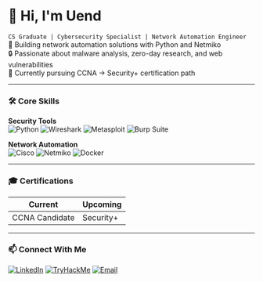 # 👋 Hi, I'm Uend
`CS Graduate | Cybersecurity Specialist | Network Automation Engineer`  
🔌 Building network automation solutions with Python and Netmiko  
🔒 Passionate about malware analysis, zero-day research, and web vulnerabilities  
📍 Currently pursuing CCNA → Security+ certification path  

---

### 🛠️ Core Skills
**Security Tools**  
![Python](https://img.shields.io/badge/Python-3776AB?logo=python)
![Wireshark](https://img.shields.io/badge/Wireshark-1679A7?logo=wireshark)
![Metasploit](https://img.shields.io/badge/Metasploit-EA4235)
![Burp Suite](https://img.shields.io/badge/Burp_Suite-000000)

**Network Automation**  
![Cisco](https://img.shields.io/badge/Cisco-1BA0D7?logo=cisco)
![Netmiko](https://img.shields.io/badge/Netmiko-000000)
![Docker](https://img.shields.io/badge/Docker-2496ED?logo=docker)

---

### 🎓 Certifications
| Current               | Upcoming             |
|-----------------------|----------------------|
| CCNA Candidate        | Security+            |

---

### 📫 Connect With Me
[![LinkedIn](https://img.shields.io/badge/LinkedIn-Connect-0A66C2?logo=linkedin)](https://www.linkedin.com/in/uendi-zallemi-6b24b5369/)
[![TryHackMe](https://img.shields.io/badge/TryHackMe-Learn-212C42?logo=tryhackme)](https://tryhackme.com/p/Uend)
[![Email](https://img.shields.io/badge/Email-Contact-EA4335?logo=gmail)](mailto:endizallemi3@gmail.com)